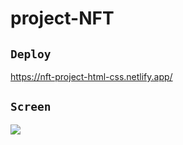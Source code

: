 # project-NFT

## `Deploy`

https://nft-project-html-css.netlify.app/

## `Screen`

![](screen.gif.gif)

